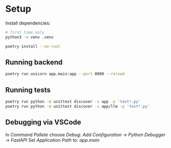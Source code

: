# Setup

Install dependencies:

```bash
# first time only
python3 -m venv .venv

poetry install --no-root
```

## Running backend

```bash
poetry run uvicorn app.main:app --port 8000 --reload
```

## Running tests

```bash
poetry run python -m unittest discover -s app -p 'test*.py'
poetry run python -m unittest discover -s app/llm -p 'test*.py'
```

## Debugging via VSCode

In _Command Pallete_ choose _Debug: Add Configuration_ -> _Python Debugger_ -> _FastAPI_
Set _Application Path_ to: _app.main_
